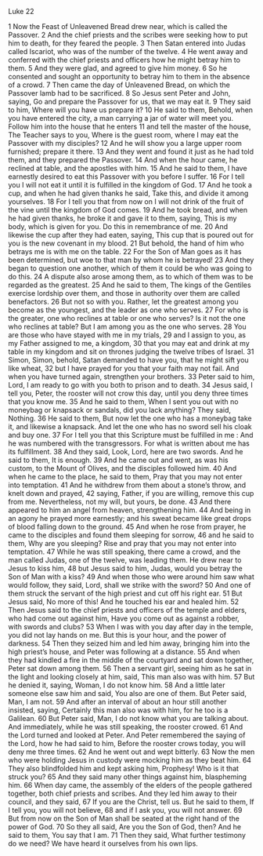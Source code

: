 Luke 22

1	Now the Feast of Unleavened Bread drew near, which is called the Passover.
2	And the chief priests and the scribes were seeking how to put him to death, for they feared the people.
3	Then Satan entered into Judas called Iscariot, who was of the number of the twelve.
4	He went away and conferred with the chief priests and officers how he might betray him to them.
5	And they were glad, and agreed to give him money.
6	So he consented and sought an opportunity to betray him to them in the absence of a crowd.
7	Then came the day of Unleavened Bread, on which the Passover lamb had to be sacrificed.
8	So Jesus sent Peter and John, saying, Go and prepare the Passover for us, that we may eat it.
9	They said to him, Where will you have us prepare it?
10	He said to them, Behold, when you have entered the city, a man carrying a jar of water will meet you. Follow him into the house that he enters
11	and tell the master of the house, The Teacher says to you, Where is the guest room, where I may eat the Passover with my disciples?
12	And he will show you a large upper room furnished; prepare it there.
13	And they went and found it just as he had told them, and they prepared the Passover.
14	And when the hour came, he reclined at table, and the apostles with him.
15	And he said to them, I have earnestly desired to eat this Passover with you before I suffer.
16	For I tell you I will not eat it until it is fulfilled in the kingdom of God.
17	And he took a cup, and when he had given thanks he said, Take this, and divide it among yourselves.
18	For I tell you that from now on I will not drink of the fruit of the vine until the kingdom of God comes.
19	And he took bread, and when he had given thanks, he broke it and gave it to them, saying, This is my body, which is given for you. Do this in remembrance of me.
20	And likewise the cup after they had eaten, saying, This cup that is poured out for you is the new covenant in my blood.
21	But behold, the hand of him who betrays me is with me on the table.
22	For the Son of Man goes as it has been determined, but woe to that man by whom he is betrayed!
23	And they began to question one another, which of them it could be who was going to do this.
24	A dispute also arose among them, as to which of them was to be regarded as the greatest.
25	And he said to them, The kings of the Gentiles exercise lordship over them, and those in authority over them are called benefactors.
26	But not so with you. Rather, let the greatest among you become as the youngest, and the leader as one who serves.
27	For who is the greater, one who reclines at table or one who serves? Is it not the one who reclines at table? But I am among you as the one who serves.
28	You are those who have stayed with me in my trials,
29	and I assign to you, as my Father assigned to me, a kingdom,
30	that you may eat and drink at my table in my kingdom and sit on thrones judging the twelve tribes of Israel.
31	Simon, Simon, behold, Satan demanded to have you, that he might sift you like wheat,
32	but I have prayed for you that your faith may not fail. And when you have turned again, strengthen your brothers.
33	Peter said to him, Lord, I am ready to go with you both to prison and to death.
34	Jesus said, I tell you, Peter, the rooster will not crow this day, until you deny three times that you know me.
35	And he said to them, When I sent you out with no moneybag or knapsack or sandals, did you lack anything? They said, Nothing.
36	He said to them, But now let the one who has a moneybag take it, and likewise a knapsack. And let the one who has no sword sell his cloak and buy one.
37	For I tell you that this Scripture must be fulfilled in me : And he was numbered with the transgressors. For what is written about me has its fulfillment.
38	And they said, Look, Lord, here are two swords. And he said to them, It is enough.
39	And he came out and went, as was his custom, to the Mount of Olives, and the disciples followed him.
40	And when he came to the place, he said to them, Pray that you may not enter into temptation.
41	And he withdrew from them about a stone’s throw, and knelt down and prayed,
42	saying, Father, if you are willing, remove this cup from me. Nevertheless, not my will, but yours, be done.
43	And there appeared to him an angel from heaven, strengthening him.
44	And being in an agony he prayed more earnestly; and his sweat became like great drops of blood falling down to the ground.
45	And when he rose from prayer, he came to the disciples and found them sleeping for sorrow,
46	and he said to them, Why are you sleeping? Rise and pray that you may not enter into temptation.
47	While he was still speaking, there came a crowd, and the man called Judas, one of the twelve, was leading them. He drew near to Jesus to kiss him,
48	but Jesus said to him, Judas, would you betray the Son of Man with a kiss?
49	And when those who were around him saw what would follow, they said, Lord, shall we strike with the sword?
50	And one of them struck the servant of the high priest and cut off his right ear.
51	But Jesus said, No more of this! And he touched his ear and healed him.
52	Then Jesus said to the chief priests and officers of the temple and elders, who had come out against him, Have you come out as against a robber, with swords and clubs?
53	When I was with you day after day in the temple, you did not lay hands on me. But this is your hour, and the power of darkness.
54	Then they seized him and led him away, bringing him into the high priest’s house, and Peter was following at a distance.
55	And when they had kindled a fire in the middle of the courtyard and sat down together, Peter sat down among them.
56	Then a servant girl, seeing him as he sat in the light and looking closely at him, said, This man also was with him.
57	But he denied it, saying, Woman, I do not know him.
58	And a little later someone else saw him and said, You also are one of them. But Peter said, Man, I am not.
59	And after an interval of about an hour still another insisted, saying, Certainly this man also was with him, for he too is a Galilean.
60	But Peter said, Man, I do not know what you are talking about. And immediately, while he was still speaking, the rooster crowed.
61	And the Lord turned and looked at Peter. And Peter remembered the saying of the Lord, how he had said to him, Before the rooster crows today, you will deny me three times.
62	And he went out and wept bitterly.
63	Now the men who were holding Jesus in custody were mocking him as they beat him.
64	They also blindfolded him and kept asking him, Prophesy! Who is it that struck you?
65	And they said many other things against him, blaspheming him.
66	When day came, the assembly of the elders of the people gathered together, both chief priests and scribes. And they led him away to their council, and they said,
67	If you are the Christ, tell us. But he said to them, If I tell you, you will not believe,
68	and if I ask you, you will not answer.
69	But from now on the Son of Man shall be seated at the right hand of the power of God.
70	So they all said, Are you the Son of God, then? And he said to them, You say that I am.
71	Then they said, What further testimony do we need? We have heard it ourselves from his own lips.


